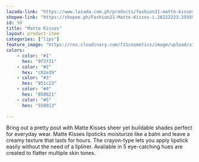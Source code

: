 ```yaml
---
lazada-link: "https://www.lazada.com.ph/products/fashion21-matte-kisses-i350520437-s791304890.html?spm=a2o4l.searchlist.list.1.ba9064e85s11HR&search=1"
shopee-link: "https://shopee.ph/Fashion21-Matte-Kisses-i.26222223.2595986060"
id: 50
title: "Matte Kisses"
layout: product-item
categories: ["lips"]
feature_image: "https://res.cloudinary.com/f21cosmetics/image/upload/v1565330319/matte-kisses.jpg"
colors:
    - color: "#1"
      hex: "9f3f31"
    - color: "#2"
      hex: "c02e39"    
    - color: "#3"
      hex: "851c23"
    - color: "#4"
      hex: "850621"    
    - color: "#5"
      hex: "550013"
    
---
```

Bring out a pretty pout with Matte Kisses sheer yet buildable shades perfect for everyday wear. Matte Kisses lipsticks moisturize like a balm and leave a creamy texture that lasts for hours. The crayon-type lets you apply lipstick easily without the need of a lipliner. Available in 5 eye-catching hues are created to flatter multiple skin tones.
